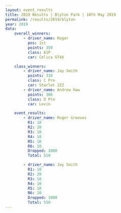 ```yaml
---
layout: event_results
title: 2019 Results | Blyton Park | 10th May 2019
permalink: /results/2019/blyton
year: 2019
data:
    overall_winners:
        - driver_name: Roger 
          pos: 1st
          points: 350
          class: A1P
          car: Celica GT4X

    class_winners:
        - driver_name: Jay Smith
          points: 310
          class: C Pro
          car: Starlet 2ZZ
        - driver_name: Andrew Haw
          points: 306
          class: D Pro
          car: Levin

    event_results: 
        - driver_name: Roger Greeves
          R1: 10
          R2: 20
          R3: 10
          R4: 10
          R5: 10
          R6: 10
          Dropped: 1000
          Total: 510

        - driver_name: Jay Smith
          R1: 10
          R2: 20
          R3: 10
          R4: 10
          R5: 10
          R6: 10
          Dropped: 1000
          Total: 510
---
```


